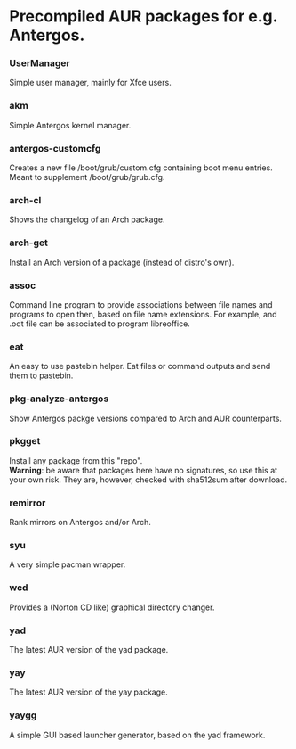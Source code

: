 # Precompiled AUR packages for e.g. Antergos.

### UserManager
Simple user manager, mainly for Xfce users.

### akm
Simple Antergos kernel manager.

### antergos-customcfg
Creates a new file /boot/grub/custom.cfg containing boot menu entries. Meant to supplement /boot/grub/grub.cfg.

### arch-cl
Shows the changelog of an Arch package.

### arch-get
Install an Arch version of a package (instead of distro's own).

### assoc
Command line program to provide associations between file names and programs to open then, based on file name extensions.
For example, and .odt file can be associated to program libreoffice.

### eat
An easy to use pastebin helper. Eat files or command outputs and send them to pastebin.

### pkg-analyze-antergos
Show Antergos packge versions compared to Arch and AUR counterparts.

### pkgget
Install any package from this "repo".<br>
<b>Warning</b>: be aware that packages here have no signatures, so use this at your own risk. They are, however, checked with sha512sum after download.

### remirror
Rank mirrors on Antergos and/or Arch.

### syu
A very simple pacman wrapper.

### wcd
Provides a (Norton CD like) graphical directory changer.

### yad
The latest AUR version of the yad package.

### yay
The latest AUR version of the yay package.

### yaygg
A simple GUI based launcher generator, based on the yad framework.
